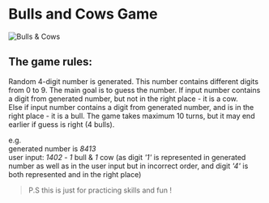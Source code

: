# Bulls and Cows Game
![Bulls & Cows](https://repository-images.githubusercontent.com/558048734/9675e878-71d3-4328-9108-5658ed0e69de)
## The game rules:
Random 4-digit number is generated. This number contains different digits from 0 to 9. The main goal is to guess the number.
If input number contains a digit from generated number, but not in the right place - it is a cow.  
Else if input number contains a digit from generated number, and is in the right place - it is a bull.
The game takes maximum 10 turns, but it may end earlier if guess is right (4 bulls).

e.g.  
generated number is *8413*  
user input: *1402* - *1* bull & *1* cow (as digit *'1'* is represented in generated number as well as in the user input but in incorrect order, and digit *'4'* is both represented and in the right place)


> P.S this is just for practicing skills and fun !
